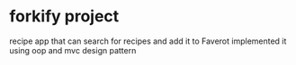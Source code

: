 # forkify project

recipe app that can search for recipes and add it to Faverot
implemented it using oop and mvc design pattern
